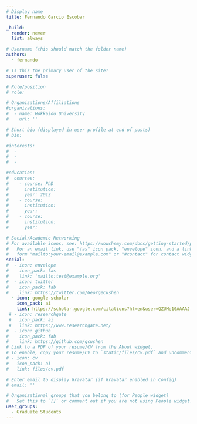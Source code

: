 ```yaml
---
# Display name
title: Fernando Garcio Escobar

_build:
  render: never
  list: always

# Username (this should match the folder name)
authors:
  - fernando

# Is this the primary user of the site?
superuser: false

# Role/position
# role: 

# Organizations/Affiliations
#organizations:
#  - name: Hokkaido University
#    url: ''

# Short bio (displayed in user profile at end of posts)
# bio: 

#interests:
#  - 
#  - 
#  - 

#education:
#  courses:
#    - course: PhD 
#      institution: 
#      year: 2012
#    - course: 
#      institution: 
#      year: 
#    - course: 
#      institution: 
#      year: 

# Social/Academic Networking
# For available icons, see: https://wowchemy.com/docs/getting-started/page-builder/#icons
#   For an email link, use "fas" icon pack, "envelope" icon, and a link in the
#   form "mailto:your-email@example.com" or "#contact" for contact widget.
social:
#  - icon: envelope
#    icon_pack: fas
#    link: 'mailto:test@example.org'
#  - icon: twitter
#    icon_pack: fab
#    link: https://twitter.com/GeorgeCushen
  - icon: google-scholar
    icon_pack: ai
    link: https://scholar.google.com/citations?hl=en&user=QZUMe10AAAAJ
 # - icon: researchgate
 #   icon_pack: ai
 #   link: https://www.researchgate.net/
#  - icon: github
#    icon_pack: fab
#    link: https://github.com/gcushen
# Link to a PDF of your resume/CV from the About widget.
# To enable, copy your resume/CV to `static/files/cv.pdf` and uncomment the lines below.
# - icon: cv
#   icon_pack: ai
#   link: files/cv.pdf

# Enter email to display Gravatar (if Gravatar enabled in Config)
# email: ''

# Organizational groups that you belong to (for People widget)
#   Set this to `[]` or comment out if you are not using People widget.
user_groups:
  - Graduate Students
---
```


